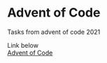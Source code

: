 # Advent of Code
Tasks from advent of code 2021

Link below  
[Advent of Code](https://adventofcode.com/)
